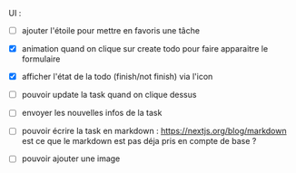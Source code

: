 UI :
- [ ] ajouter l'étoile pour mettre en favoris une tâche
  
- [x] animation quand on clique sur create todo pour faire 
apparaitre le formulaire 
- [x] afficher l'état de la todo (finish/not finish) via l'icon
- [ ] pouvoir update la task quand on clique dessus
- [ ] envoyer les nouvelles infos de la task
  
- [ ] pouvoir écrire la task en markdown :
    https://nextjs.org/blog/markdown
    est ce que le markdown est pas déja pris en compte de base ?
- [ ] pouvoir ajouter une image